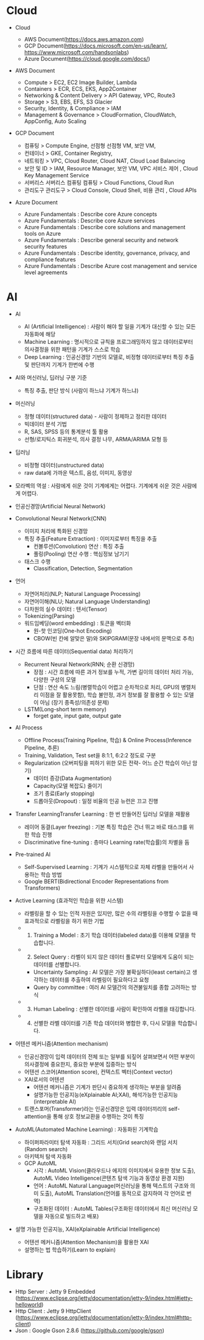 # Cloud
- Cloud
  - AWS Document(https://docs.aws.amazon.com)
  - GCP Document(https://docs.microsoft.com/en-us/learn/, https://www.microsoft.com/handsonlabs)
  - Azure Document(https://cloud.google.com/docs/)

- AWS Document
  - Compute > EC2, EC2 Image Builder, Lambda
  - Containers > ECR, ECS, EKS, App2Container
  - Networking & Content Delivery > API Gateway, VPC, Route3
  - Storage > S3, EBS, EFS, S3 Glacier
  - Security, Identity, & Compliance > IAM
  - Management & Governance > CloudFormation, CloudWatch, AppConfig, Auto Scaling
  
- GCP Document
  - 컴퓨팅 > Compute Engine, 선점형 선점형 VM, 보안 VM,
  - 컨테이너 > GKE, Container Registry,
  - 네트워킹 > VPC, Cloud Router, Cloud NAT, Cloud Load Balancing
  - 보안 및 ID > IAM, Resource Manager, 보안 VM, VPC 서비스 제어 , Cloud Key Management Service
  - 서버리스 서버리스 컴퓨팅 컴퓨팅 > Cloud Functions, Cloud Run
  - 관리도구 관리도구 > Cloud Console, Cloud Shell, 비용 관리 , Cloud APIs
  
- Azure Document
  - Azure Fundamentals : Describe core Azure concepts
  - Azure Fundamentals : Describe core Azure services
  - Azure Fundamentals : Describe core solutions and management tools on Azure
  - Azure Fundamentals : Describe general security and network security features
  - Azure Fundamentals : Describe identity, governance, privacy, and compliance features
  - Azure Fundamentals : Describe Azure cost management and service level agreements

# AI
- AI
  - AI (Artificial Intelligence) : 사람이 해야 할 일을 기계가 대신할 수 있는 모든 자동화에 해당
  - Machine Learning : 명시적으로 규칙을 프로그래밍하지 않고 데이터로부터 의사결정을 위한 패턴을 기계가 스스로 학습
  - Deep Learning : 인공신경망 기반의 모델로, 비정형 데이터로부터 특징 추출 및 판단까지 기계가 한번에 수행

- AI와 머신러닝, 딥러닝 구분 기준
  - 특징 추출, 판단 방식 (사람이 하느냐 기계가 하느냐)

- 머신러닝
  - 정형 데이터(structured data) - 사람이 정제하고 정리한 데이터
  - 빅데이터 분석 기법
  - R, SAS, SPSS 등의 통계분석 툴 활용
  - 선형/로지틱스 회귀분석, 의사 결정 나무, ARMA/ARIMA 모형 등
- 딥러닝
  - 비정형 데이터(unstructured data)
  - raw data에 가까운 텍스트, 음성, 이미지, 동영상
  
- 모라벡의 역설 : 사람에게 쉬운 것이 기계에게는 어렵다. 기계에게 쉬운 것은 사람에게 어렵다.

- 인공신경망(Artificial Neural Network)

- Convolutional Neural Network(CNN)
  - 이미지 처리에 특화된 신경망
  - 특징 추출(Feature Extraction) : 이미지로부터 특징을 추출
    - 컨볼루션(Convolution) 연산 : 특징 추출
	- 풀링(Pooling) 연산 수행 : 핵심정보 남기기
  - 태스크 수행
    - Classification, Detection, Segmentation
  
- 언어  
  - 자연어처리(NLP; Natural Language Processing)
  - 자연어이해(NLU; Natural Language Understanding)   
  - 다차원의 실수 데이터 :  텐서(Tensor)
  - Tokenizing(Parsing)
  - 워드임베딩(word embedding) : 토큰을 벡터화
    - 원-핫 인코딩(One-hot Encoding)
	- CBOW(빈 칸에 알맞은 말)와 SKIPGRAM(문장 내에서의 문맥으로 추측)
	
- 시간 흐름에 따른 데이터(Sequential data) 처리하기
  - Recurrent Neural Network(RNN; 순환 신경망)
    - 장점 : 시간 흐름에 따른 과거 정보를 누적, 가변 길이의 데이터 처리 가능, 다양한 구성의 모델
    - 단점 : 연산 속도 느림(병렬학습이 어렵고 순차적으로 처리, GPU의 병렬처리 이점을 잘 활용못함), 학습 불안정, 과거 정보를 잘 활용할 수 있는 모델이 아님 (장기 종족성/의존성 문제)
  - LSTM(Long-short term memory)
    - forget gate,  input gate, output gate
	
- AI Process
  - Offline Process(Training Pipeline, 학습) & Online Process(Inference Pipeline, 추론) 
  - Training, Validation, Test set을 8:1:1, 6:2:2 정도로 구분
  - Regularization (오버피팅을 피하기 위한 모든 전략- 어느 순간 학습이 아닌 암기)
    - 데이터 증강(Data Augmentation)
	- Capacity(모델 복잡도) 줄이기
	- 조기 종료(Early stopping)
	- 드롭아웃(Dropout) : 일정 비율의 인공 뉴런은 끄고 진행
	
- Transfer LearningTransfer Learning : 한 번 만들어진 딥러닝 모델을 재활용
  - 레이어 동결(Layer freezing) : 기본 특징 학습은 건너 뛰고 바로 태스크를 위한 학습 진행
  - Discriminative fine-tuning : 층마다 Learning rate(학습률)의 차별을 둠
  
- Pre-trained AI
  - Self-Supervised Learning : 기계가 시스템적으로 자체 라벨을 만들어서 사용하는 학습 방법
  - Google BERT(Bidirectional Encoder Representations from Transformers)
  
- Active Learning (효과적인 학습을 위한 시스템)
  - 라벨링을 할 수 있는 인적 자원은 있지만, 많은 수의 라벨링을 수행할 수 없을 때 효과적으로 라벨링을 하기 위한 기법
  - 1. Training a Model : 초기 학습 데이터(labeled data)를 이용해 모델을 학습합니다.
  - 2. Select Query : 라벨이 되지 않은 데이터 풀로부터 모델에게 도움이 되는 데이터를 선별합니다.
    - Uncertainty Sampling : AI 모델은 가장 불확실하다(least certain)고 생각하는 데이터를 추출하여 라벨링이 필요하다고 요청
    - Query by committee : 여러 AI 모델간의 의견불일치를 종합 고려하는 방식
  - 3. Human Labeling : 선별한 데이터를 사람이 확인하여 라벨을 태깅합니다.
  - 4. 선별한 라벨 데이터를 기존 학습 데이터와 병합한 후, 다시 모델을 학습합니다.
  
- 어텐션 메커니즘(Attention mechanism)  
  - 인공신경망이 입력 데이터의 전체 또는 일부를 되짚어 살펴보면서 어떤 부분이 의사결정에 중요한지, 중요한 부분에 집중하는 방식
  - 어텐션 스코어(Attention score), 컨텍스트 벡터(Context vector)
  - XAI로서의 어텐션
    - 어텐션 메커니즘은 기계가 판단시 중요하게 생각하는 부분을 알려줌
    - 설명가능한 인공지능(eXplainable AI;XAI), 해석가능한 인공지능(interpretable AI)
  - 트랜스포머(Transformer)라는 인공신경망은 입력 데이터끼리의 self-attention을 통해 상호 정보교환을 수행하는 것이 특징
  
- AutoML(Automated Machine Learning) : 자동화된 기계학습
  - 하이퍼파라미터 탐색 자동화 : 그리드 서치(Grid search)와 랜덤 서치(Random search) 
  - 아키텍처 탐색 자동화
  - GCP AutoML
    - 시각 : AutoML Vision(클라우드나 에지의 이미지에서 유용한 정보 도출), AutoML Video Intelligence(콘텐츠 탐색 기능과 동영상 환경 지원)
    - 언어 : AutoML Natural Language(머신러닝을 통해 텍스트의 구조와 의미 도출), AutoML Translation(언어를 동적으로 감지하여 각 언어로 번역)
    - 구조화된 데이터 : AutoML Tables(구조화된 데이터에서 최신 머신러닝 모델을 자동으로 빌드하고 배포)
	
- 설명 가능한 인공지능, XAI(eXplainable Artificial Intelligence)
  - 어텐션 메커니즘(Attention Mechanism)을 활용한 XAI
  - 설명하는 법 학습하기(Learn to explain)

# Library
- Http Server : Jetty 9 Embedded (https://www.eclipse.org/jetty/documentation/jetty-9/index.html#jetty-helloworld)
- Http Client : Jetty 9 HttpClient (https://www.eclipse.org/jetty/documentation/jetty-9/index.html#http-client)
- Json : Google Gson 2.8.6 (https://github.com/google/gson)
